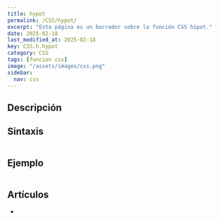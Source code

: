 ```yaml
---
title: hypot
permalink: /CSS/hypot/
excerpt: "Esta página es un borrador sobre la función CSS hipot."
date: 2025-02-18
last_modified_at: 2025-02-18
key: CSS.h.hypot
category: CSS
tags: [funcion css]
image: "/assets/images/css.png"
sidebar:
  nav: css
---
```


## Descripción


## Sintaxis


```css

```


## Ejemplo


```css

```


## Artículos

- 
